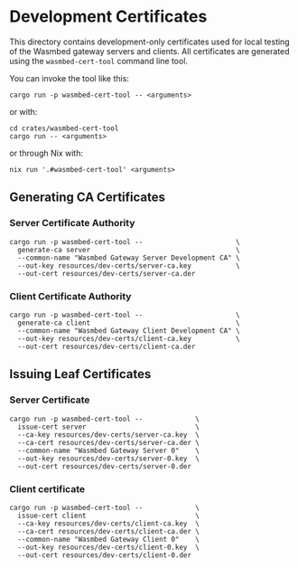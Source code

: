 # Development Certificates

This directory contains development-only certificates used for local testing of
the Wasmbed gateway servers and clients. All certificates are generated using
the `wasmbed-cert-tool` command line tool.

You can invoke the tool like this:

```
cargo run -p wasmbed-cert-tool -- <arguments>
```

or with:

```
cd crates/wasmbed-cert-tool
cargo run -- <arguments>
```

or through Nix with:

```
nix run '.#wasmbed-cert-tool' <arguments>
```

## Generating CA Certificates

### Server Certificate Authority

```
cargo run -p wasmbed-cert-tool --                       \
  generate-ca server                                    \
  --common-name "Wasmbed Gateway Server Development CA" \
  --out-key resources/dev-certs/server-ca.key           \
  --out-cert resources/dev-certs/server-ca.der
```

### Client Certificate Authority

```
cargo run -p wasmbed-cert-tool --                       \
  generate-ca client                                    \
  --common-name "Wasmbed Gateway Client Development CA" \
  --out-key resources/dev-certs/client-ca.key           \
  --out-cert resources/dev-certs/client-ca.der
```

## Issuing Leaf Certificates

### Server Certificate

```
cargo run -p wasmbed-cert-tool --             \
  issue-cert server                           \
  --ca-key resources/dev-certs/server-ca.key  \
  --ca-cert resources/dev-certs/server-ca.der \
  --common-name "Wasmbed Gateway Server 0"    \
  --out-key resources/dev-certs/server-0.key  \
  --out-cert resources/dev-certs/server-0.der
```

### Client certificate

```
cargo run -p wasmbed-cert-tool --             \
  issue-cert client                           \
  --ca-key resources/dev-certs/client-ca.key  \
  --ca-cert resources/dev-certs/client-ca.der \
  --common-name "Wasmbed Gateway Client 0"    \
  --out-key resources/dev-certs/client-0.key  \
  --out-cert resources/dev-certs/client-0.der
```
